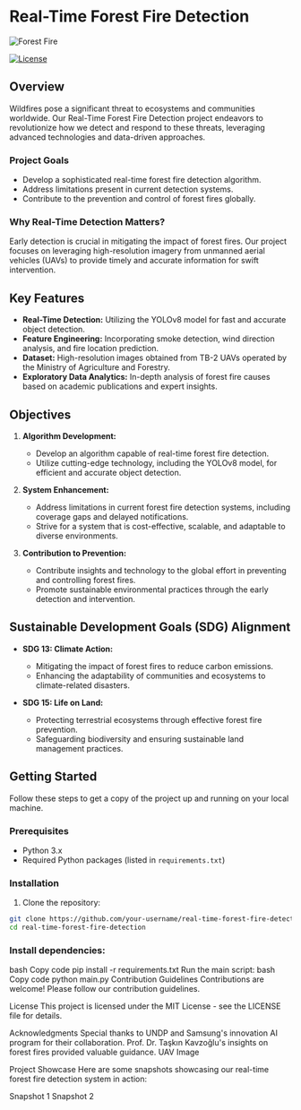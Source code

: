 # Real-Time Forest Fire Detection

![Forest Fire](assets/fire_image.jpg](https://github.com/iremgulcin/necip-halil/blob/main/Forest_Fire.jpg))

[![License](https://img.shields.io/badge/license-MIT-blue.svg)](LICENSE)

## Overview

Wildfires pose a significant threat to ecosystems and communities worldwide. Our Real-Time Forest Fire Detection project endeavors to revolutionize how we detect and respond to these threats, leveraging advanced technologies and data-driven approaches.

### Project Goals

- Develop a sophisticated real-time forest fire detection algorithm.
- Address limitations present in current detection systems.
- Contribute to the prevention and control of forest fires globally.

### Why Real-Time Detection Matters?

Early detection is crucial in mitigating the impact of forest fires. Our project focuses on leveraging high-resolution imagery from unmanned aerial vehicles (UAVs) to provide timely and accurate information for swift intervention.

## Key Features

- **Real-Time Detection:** Utilizing the YOLOv8 model for fast and accurate object detection.
- **Feature Engineering:** Incorporating smoke detection, wind direction analysis, and fire location prediction.
- **Dataset:** High-resolution images obtained from TB-2 UAVs operated by the Ministry of Agriculture and Forestry.
- **Exploratory Data Analytics:** In-depth analysis of forest fire causes based on academic publications and expert insights.

## Objectives

1. **Algorithm Development:**
   - Develop an algorithm capable of real-time forest fire detection.
   - Utilize cutting-edge technology, including the YOLOv8 model, for efficient and accurate object detection.

2. **System Enhancement:**
   - Address limitations in current forest fire detection systems, including coverage gaps and delayed notifications.
   - Strive for a system that is cost-effective, scalable, and adaptable to diverse environments.

3. **Contribution to Prevention:**
   - Contribute insights and technology to the global effort in preventing and controlling forest fires.
   - Promote sustainable environmental practices through the early detection and intervention.

## Sustainable Development Goals (SDG) Alignment

- **SDG 13: Climate Action:**
  - Mitigating the impact of forest fires to reduce carbon emissions.
  - Enhancing the adaptability of communities and ecosystems to climate-related disasters.

- **SDG 15: Life on Land:**
  - Protecting terrestrial ecosystems through effective forest fire prevention.
  - Safeguarding biodiversity and ensuring sustainable land management practices.

## Getting Started

Follow these steps to get a copy of the project up and running on your local machine.

### Prerequisites

- Python 3.x
- Required Python packages (listed in `requirements.txt`)

### Installation


1. Clone the repository:

```bash
git clone https://github.com/your-username/real-time-forest-fire-detection.git
cd real-time-forest-fire-detection
```

### Install dependencies:
bash
Copy code
pip install -r requirements.txt
Run the main script:
bash
Copy code
python main.py
Contribution Guidelines
Contributions are welcome! Please follow our contribution guidelines.

License
This project is licensed under the MIT License - see the LICENSE file for details.

Acknowledgments
Special thanks to UNDP and Samsung's innovation AI program for their collaboration.
Prof. Dr. Taşkın Kavzoğlu's insights on forest fires provided valuable guidance.
UAV Image

Project Showcase
Here are some snapshots showcasing our real-time forest fire detection system in action:

Snapshot 1
Snapshot 2


